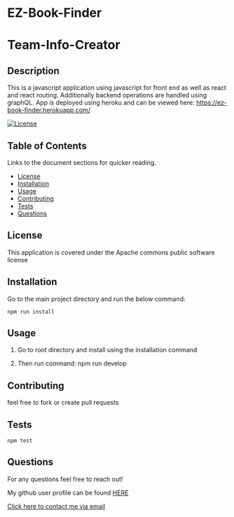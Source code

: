 # EZ-Book-Finder

 # Team-Info-Creator

  ## Description

  This is a javascript application using javascript for front end as well as react and react routing. Additionally backend operations are handled using graphQL.
  App is deployed using heroku and can be viewed here: https://ez-book-finder.herokuapp.com/

  [![License](https://img.shields.io/badge/License-Apache_2.0-blue.svg)](https://opensource.org/license/apache2-0-php/)
  
  ## Table of Contents
  
  Links to the document sections for quicker reading.
  
  - [License](#license)
  - [Installation](#installation)
  - [Usage](#usage)
  - [Contributing](#contributing)
  - [Tests](#tests)
  - [Questions](#questions)

## License
This application is covered under the Apache commons public software license
  
  ## Installation
  Go to the main project directory and run the below command:


  ```
  npm run install
  ```
  
  ## Usage
  
  1. Go to root directory and install using the installation command

  2. Then run command: npm run develop

  
  ## Contributing

  feel free to fork or create pull requests
    
  ## Tests

  ```
  npm test
  ```

  ## Questions

  For any questions feel free to reach out!

  My github user profile can be found [HERE](https://github.com/gosem01)

  [Click here to contact me via email](mailto:email@email.com)
  
  

